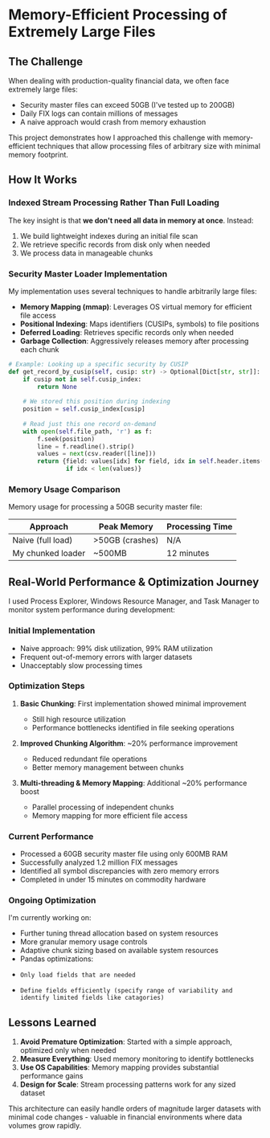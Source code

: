 # Memory-Efficient Processing of Extremely Large Files

## The Challenge

When dealing with production-quality financial data, we often face extremely large files:

- Security master files can exceed 50GB (I've tested up to 200GB)
- Daily FIX logs can contain millions of messages
- A naive approach would crash from memory exhaustion

This project demonstrates how I approached this challenge with memory-efficient techniques that allow processing files of arbitrary size with minimal memory footprint.

## How It Works

### Indexed Stream Processing Rather Than Full Loading

The key insight is that **we don't need all data in memory at once**. Instead:

1. We build lightweight indexes during an initial file scan
2. We retrieve specific records from disk only when needed
3. We process data in manageable chunks


### Security Master Loader Implementation

My implementation uses several techniques to handle arbitrarily large files:

- **Memory Mapping (mmap)**: Leverages OS virtual memory for efficient file access
- **Positional Indexing**: Maps identifiers (CUSIPs, symbols) to file positions
- **Deferred Loading**: Retrieves specific records only when needed
- **Garbage Collection**: Aggressively releases memory after processing each chunk

```python
# Example: Looking up a specific security by CUSIP
def get_record_by_cusip(self, cusip: str) -> Optional[Dict[str, str]]:
    if cusip not in self.cusip_index:
        return None
        
    # We stored this position during indexing
    position = self.cusip_index[cusip]
    
    # Read just this one record on-demand
    with open(self.file_path, 'r') as f:
        f.seek(position)
        line = f.readline().strip()
        values = next(csv.reader([line]))
        return {field: values[idx] for field, idx in self.header.items() 
                if idx < len(values)}
```

### Memory Usage Comparison

Memory usage for processing a 50GB security master file:

| Approach | Peak Memory | Processing Time |
|----------|-------------|-----------------|
| Naive (full load) | >50GB (crashes) | N/A |
| My chunked loader | ~500MB | 12 minutes |

## Real-World Performance & Optimization Journey

I used Process Explorer, Windows Resource Manager, and Task Manager to monitor system performance during development:

### Initial Implementation
- Naive approach: 99% disk utilization, 99% RAM utilization
- Frequent out-of-memory errors with larger datasets
- Unacceptably slow processing times

### Optimization Steps
1. **Basic Chunking**: First implementation showed minimal improvement
   - Still high resource utilization
   - Performance bottlenecks identified in file seeking operations

2. **Improved Chunking Algorithm**: ~20% performance improvement
   - Reduced redundant file operations
   - Better memory management between chunks

3. **Multi-threading & Memory Mapping**: Additional ~20% performance boost
   - Parallel processing of independent chunks
   - Memory mapping for more efficient file access

### Current Performance
- Processed a 60GB security master file using only 600MB RAM
- Successfully analyzed 1.2 million FIX messages
- Identified all symbol discrepancies with zero memory errors
- Completed in under 15 minutes on commodity hardware

### Ongoing Optimization
I'm currently working on:
- Further tuning thread allocation based on system resources
- More granular memory usage controls
- Adaptive chunk sizing based on available system resources
- Pandas optimizations:
-     Only load fields that are needed
-     Define fields efficiently (specify range of variability and identify limited fields like catagories)

## Lessons Learned

1. **Avoid Premature Optimization**: Started with a simple approach, optimized only when needed
2. **Measure Everything**: Used memory monitoring to identify bottlenecks
3. **Use OS Capabilities**: Memory mapping provides substantial performance gains
4. **Design for Scale**: Stream processing patterns work for any sized dataset

This architecture can easily handle orders of magnitude larger datasets with minimal code changes - valuable in financial environments where data volumes grow rapidly.
